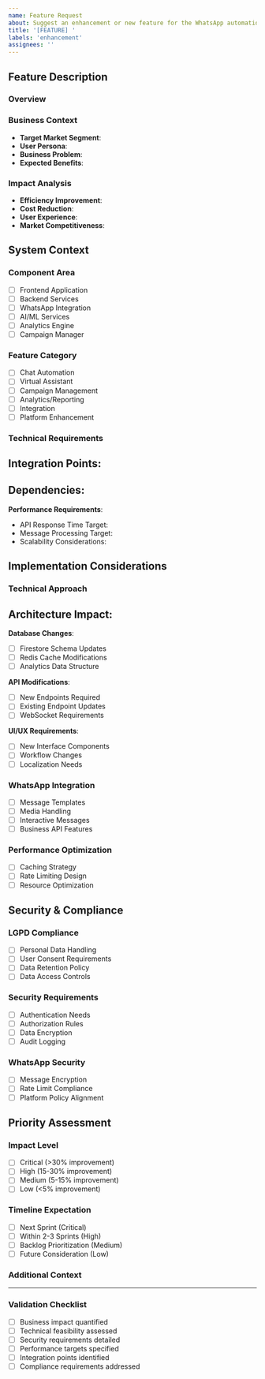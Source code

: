 ```yaml
---
name: Feature Request
about: Suggest an enhancement or new feature for the WhatsApp automation platform
title: '[FEATURE] '
labels: 'enhancement'
assignees: ''
---
```


## Feature Description
### Overview
<!-- Provide a clear and concise description of the proposed feature -->

### Business Context
<!-- Describe the business need and market relevance -->
- **Target Market Segment**: 
- **User Persona**: 
- **Business Problem**: 
- **Expected Benefits**: 

### Impact Analysis
<!-- Quantify the expected impact -->
- **Efficiency Improvement**: 
- **Cost Reduction**: 
- **User Experience**: 
- **Market Competitiveness**: 

## System Context
### Component Area
<!-- Select the primary component(s) affected -->
- [ ] Frontend Application
- [ ] Backend Services
- [ ] WhatsApp Integration
- [ ] AI/ML Services
- [ ] Analytics Engine
- [ ] Campaign Manager

### Feature Category
<!-- Select the relevant feature category -->
- [ ] Chat Automation
- [ ] Virtual Assistant
- [ ] Campaign Management
- [ ] Analytics/Reporting
- [ ] Integration
- [ ] Platform Enhancement

### Technical Requirements
<!-- Detail the technical implementation needs -->
**Integration Points**:
- 
**Dependencies**:
- 
**Performance Requirements**:
- API Response Time Target: 
- Message Processing Target: 
- Scalability Considerations: 

## Implementation Considerations
### Technical Approach
<!-- Outline the proposed implementation approach -->

**Architecture Impact**:
- 

**Database Changes**:
- [ ] Firestore Schema Updates
- [ ] Redis Cache Modifications
- [ ] Analytics Data Structure

**API Modifications**:
- [ ] New Endpoints Required
- [ ] Existing Endpoint Updates
- [ ] WebSocket Requirements

**UI/UX Requirements**:
- [ ] New Interface Components
- [ ] Workflow Changes
- [ ] Localization Needs

### WhatsApp Integration
<!-- Detail WhatsApp-specific requirements -->
- [ ] Message Templates
- [ ] Media Handling
- [ ] Interactive Messages
- [ ] Business API Features

### Performance Optimization
- [ ] Caching Strategy
- [ ] Rate Limiting Design
- [ ] Resource Optimization

## Security & Compliance
### LGPD Compliance
<!-- Detail privacy and data protection requirements -->
- [ ] Personal Data Handling
- [ ] User Consent Requirements
- [ ] Data Retention Policy
- [ ] Data Access Controls

### Security Requirements
<!-- Outline security considerations -->
- [ ] Authentication Needs
- [ ] Authorization Rules
- [ ] Data Encryption
- [ ] Audit Logging

### WhatsApp Security
<!-- Specify WhatsApp-specific security measures -->
- [ ] Message Encryption
- [ ] Rate Limit Compliance
- [ ] Platform Policy Alignment

## Priority Assessment
### Impact Level
<!-- Select the appropriate impact level -->
- [ ] Critical (>30% improvement)
- [ ] High (15-30% improvement)
- [ ] Medium (5-15% improvement)
- [ ] Low (<5% improvement)

### Timeline Expectation
<!-- Indicate the desired implementation timeline -->
- [ ] Next Sprint (Critical)
- [ ] Within 2-3 Sprints (High)
- [ ] Backlog Prioritization (Medium)
- [ ] Future Consideration (Low)

### Additional Context
<!-- Add any other relevant information, screenshots, or examples -->

---
### Validation Checklist
<!-- Ensure all required information is provided -->
- [ ] Business impact quantified
- [ ] Technical feasibility assessed
- [ ] Security requirements detailed
- [ ] Performance targets specified
- [ ] Integration points identified
- [ ] Compliance requirements addressed